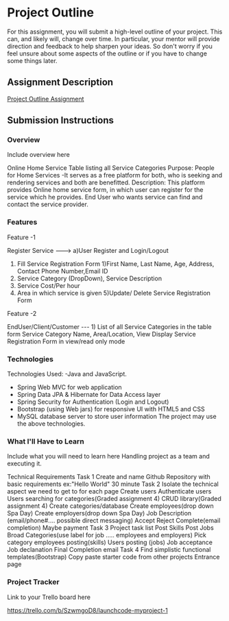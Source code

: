 # Project Outline
For this assignment, you will submit a high-level outline of your project. This can, and likely will, change over time. In particular, your mentor will provide direction and feedback to help sharpen your ideas. So don't worry if you feel unsure about some aspects of the outline or if you have to change some things later.

## Assignment Description
[Project Outline Assignment](https://education.launchcode.org/liftoff/modules/assignments/project-outline)

## Submission Instructions

### Overview
Include overview here

Online Home Service
Table listing all Service Categories
Purpose: People for Home Services -It serves as a free platform for both, who is seeking and rendering services and both are benefitted.
Description:
This platform provides Online home service form, in which
user can register for the service which he provides.
End User who wants service can find and contact the service provider.

### Features
Feature -1

Register Service  --->
   a)User Register and Login/Logout
   1) Fill Service Registration Form
   1)First Name, Last Name, Age, Address, Contact Phone Number,Email ID
   2) Service Category (DropDown), Service Description
   3) Service Cost/Per hour
   4) Area in which service is given
   5)Update/ Delete Service Registration Form

Feature -2

EndUser/Client/Customer --- 1) List of all Service Categories in the table form
Service Category Name, Area/Location, View
Display Service Registration Form in view/read only mode




### Technologies
Technologies Used:
-Java and JavaScript.
- Spring Web MVC for web application
- Spring Data JPA & Hibernate for Data Access layer
- Spring Security for Authentication (Login and Logout)
- Bootstrap (using Web jars) for responsive UI with HTML5 and CSS
- MySQL database server to store user information
  The project may use the above technologies.

### What I'll Have to Learn
Include what you will need to learn here
     Handling project as a team and executing it.

Technical Requirements
Task 1
Create and name Github Repository with basic requirements
ex:"Hello World"
30 minute
Task 2
Isolate the technical aspect we need to get to for each page
Create users
Authenticate users
Users searching for categories(Graded assignment 4)
CRUD library(Graded assignment 4)
Create categories/database
Create employees(drop down Spa Day)
Create employers(drop down Spa Day)
Job Description (email/phone#.... possible direct messaging)
Accept
Reject
Complete(email completion)
Maybe payment
Task 3
Project task list
Post Skills
Post Jobs
Broad Categories(use label for job ..... employees and employers)
Pick category
employees posting(skills)
Users posting (jobs)
Job acceptance
Job declanation
Final Completion email
Task 4
Find simplistic functional templates(Bootstrap)
Copy paste starter code from other projects
Entrance page

### Project Tracker
Link to your Trello board here

https://trello.com/b/SzwmgoD8/launchcode-myproject-1
